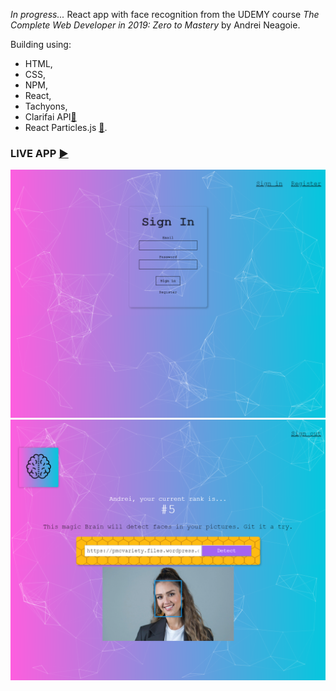 *In progress...*
React app with face recognition from the UDEMY course *The Complete Web Developer in 2019: Zero to Mastery* by Andrei Neagoie.

Building using:
* HTML,
* CSS,
* NPM,
* React,
* Tachyons,
* Clarifai API[:link:](https://www.clarifai.com/) 
* React Particles.js [:link:](https://www.npmjs.com/package/react-particles-js).

### LIVE APP [:arrow_forward:](https://martaniemiec.github.io/smart_brain-recognition_app/)

![Smart Brain - Sign Up](SmartBrain-SignUp.png)
![Smart Brain - recognition](SmartBrain-recognition.png)
